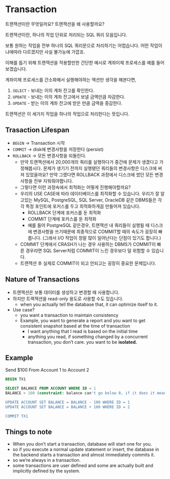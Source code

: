 # Transaction

트랜잭션이란 무엇일까요? 트랜잭션을 왜 사용할까요?

트랜잭션이란, 하나의 작업 단위로 처리되는 SQL 쿼리 모음입니다.

보통 원하는 작업을 전부 하나의 SQL 쿼리문으로 처리하기는 어렵습니다. 어떤 작업이냐에따라 다르겠지만 사실 불가능에 가깝죠.

이해를 돕기 위해 트랜잭션을 적용할만한 간단한 예시로 계좌이체 프로세스를 예를 들어보겠습니다.

계좌이체 프로세스를 간소화해서 실행해야하는 액션만 생각을 해본다면,

1. `SELECT` - 보내는 이의 계좌 잔고를 확인한다.
2. `UPDATE` - 보내는 이의 계좌 잔고에서 보낼 금액만큼 차감한다.
3. `UPDATE` - 받는 이의 계좌 잔고에 받은 만큼 금액을 증감한다.

트랜잭션은 이 세가지 작업을 하나의 작업으로 처리한다는 뜻입니다.

## Trasaction Lifespan

- `BEGIN` → Transaction 시작
- `COMMIT` → disk에 변경사항을 저장한다 (persist)
- `ROLLBACK` → 모든 변경사항을 되돌린다.
  - 만약 트랜잭션에서 20,000개의 쿼리를 실행하다가 중간에 문제가 생겼다고 가정해봅시다. 문제가 생기기 전까지 실행됐던 쿼리들의 변경사항은 디스크에 써져 있었을까요? 만약 그랬다면 ROLLBACK 과정에서 디스크에 썼던 모든 변경사항을 전부 지워줘야합니다.
  - 그렇다면 이런 과정속에서 최적화는 어떻게 진행해야할까요?
  - 우리의 USE CASE에 따라 데이터베이스를 최적화할 수 있습니다. 우리가 잘 알고있는 MySQL, PostgreSQL, SQL Server, OracleDB 같은 DBMS들은 각각 특정 포인트에 포커스를 두고 최적화하게끔 만들어져 있습니다.
    - ROLLBACK 단계에 포커스를 둔 최적화
    - COMMIT 단계에 포커스를 둔 최적화
    - 예를 들어 PostgreSQL 같은경우, 트랜잭션 내 쿼리들이 실행될 때 디스크에 변경사항을 쓰기때문에 최종적으로 COMMIT할 때의 속도가 굉장히 빠릅니다. (그래서 I/O 작업이 정말 많이 일어난다는 단점이 있기도 합니다.)
  - COMMIT 단계에서 CRASH가 나는 경우 사용하는 DBMS가 COMMIT이 빠른 경우라면 SQL Server처럼 COMMIT이 느린 경우보다 덜 위험할 수 있습니다.
  - 트랜잭션 후 실제로 COMMIT이 되고 안되고는 굉장히 중요한 문제입니다.

## Nature of Transactions

- 트랜잭션은 보통 데이터를 생성하고 변경할 때 사용합니다.
- 하지만 트랙잭션을 read-only 용도로 사용할 수도 있습니다.
  - when you actually tell the database that, it can optimize itself to it.
- Use case?
  - you want a transaction to maintain consistency
  - Example, you want to generate a report and you want to get consistent snapshot based at the time of transaction
    - I want anything that I read is based on the initial time
    - anything you read, if something changed by a concurrent transaction, you don’t care. you want to be **isolated.**

## Example

Send $100 From Account 1 to Account 2

```sql
BEGIN TX1

SELECT BALANCE FROM ACCOUNT WHERE ID = 1
BALANCE > 100 (constraint: balance can't go below 0, if it does it means its inconsistent data)

UPDATE ACCOUNT SET BALANCE = BALANCE - 100 WHERE ID = 1
UPDATE ACCOUNT SET BALANCE = BALANCE + 100 WHERE ID = 2

COMMIT TX1
```

## Things to note

- When you don’t start a transaction, database will start one for you.
- so if you execute a normal update statement or insert, the database in the backend starts a transaction and almost immediately commits it.
- so we’re always in a transaction.
- some transactions are user defined and some are actually built and implicitly defined by the system.

